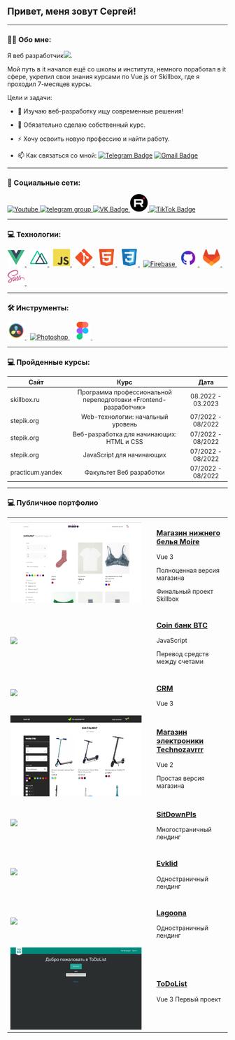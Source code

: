 ## Привет, меня зовут Сергей!

---

### :man_technologist: Обо мне:

Я веб разработчик<img src="https://media.giphy.com/media/WUlplcMpOCEmTGBtBW/giphy.gif" width="70px">.

Мой путь в it начался ещё со школы и института, немного поработал в it сфере, укрепил свои знания курсами по Vue.js от Skillbox, где я проходил 7-месяцев курсы.

<!-- Работал с такими языками как: C++ Cи C# Python 1C. -->

Цели и задачи:

- :telescope: Изучаю веб-разработку ищу современные решения!

- :seedling: Обязательно сделаю собственный курс.

- :zap: Хочу освоить новую профессию и найти работу.

- :mailbox: Как связаться со мной:
  [![Telegram Badge](https://img.shields.io/badge/-i5anin-blue?style=flat&logo=Telegram&logoColor=white)](https://t.me/i5anin)
  [![Gmail Badge](https://img.shields.io/badge/-Gmail-red?style=flat&logo=Gmail&logoColor=white)](mailto:isanin.pro@gmail.com)

---

### 🤝 Социальные сети:

  <div id="badges">
     <a href="https://www.youtube.com/channel/UCbmJEEZ-Q-dRVV7j8wOr5cw" target="_blank">
      <img src="https://cdn-icons-png.flaticon.com/512/3670/3670147.png" width="40" height="40" alt="Youtube"/>
    </a> 
    <a href="https://t.me/i5anin" target="_blank">
      <img src="https://cdn-icons-png.flaticon.com/512/2111/2111646.png" width="40" height="40" alt="telegram group" />
    </a>
    <a href="https://vk.com/i5anin" target="_blank">
      <img src="https://cdn-icons-png.flaticon.com/512/145/145813.png" width="40" height="40" alt="VK Badge"/>
    </a>
     <a href="https://rutube.ru/channel/25044728/" target="_blank">
      <img src="https://github.com/i5anin/i5anin/blob/main/ico/rutube.png" width="40" height="40" alt="RuTube Badge"/>
    </a> 
     <a href="https://www.tiktok.com/@sergey.isanin" target="_blank">
      <img src="https://cdn-icons-png.flaticon.com/512/3670/3670132.png" width="40" height="40" alt="TikTok Badge"/>
    </a>

  </div>

---

### 💻 Технологии:

<div>
<!-- vue -->
<a href="https://vuejs.org/guide/introduction.html" target="_blank">
  <img 
  src="https://github.com/devicons/devicon/blob/master/icons/vuejs/vuejs-original.svg" title="Vue.js" alt="Vue.js" width="40" height="40"/>
</a>&nbsp
<!-- Nuxt.js -->
<a href="https://nuxtjs.org/" target="_blank">
  <img 
  src="https://github.com/devicons/devicon/blob/master/icons/nuxtjs/nuxtjs-original.svg" title="Nuxt.js" alt="Nuxt.js" width="40" height="40"/>
</a>&nbsp
<!-- JavaScript -->
<a href="https://developer.mozilla.org/ru/docs/Web/JavaScript/Reference" target="_blank">
  <img 
  src="https://github.com/devicons/devicon/blob/master/icons/javascript/javascript-original.svg" title="JavaScript" alt="JavaScript" width="40" height="40"/>
</a>&nbsp
<!-- Git -->
<a href="https://git-scm.com/docs" target="_blank">
  <img src="https://github.com/devicons/devicon/blob/master/icons/git/git-original.svg" title="GitLab" alt="GitLab" width="40" height="40"/>
</a>&nbsp
<!-- HTML 5 -->
<a href="https://www.w3schools.com/html/" target="_blank">
  <img src="https://github.com/devicons/devicon/blob/master/icons/html5/html5-original.svg" title="HTML 5" alt="HTML 5" width="40" height="40"/>
</a>&nbsp
<!-- CSS -->
<a href="https://www.w3schools.com/css/" target="_blank">
  <img src="https://github.com/devicons/devicon/blob/master/icons/css3/css3-original.svg" title="CSS" alt="CSS" width="40" height="40"/>
</a>&nbsp
<!-- Firebase -->
<a href="https://firebase.google.com/docs/database/web/read-and-write" target="_blank">
  <img src="https://firebase.google.com/static/downloads/brand-guidelines/SVG/logo-logomark.svg" title="Firebase" alt="Firebase" width="40" height="40"/>
</a>&nbsp
<!-- github -->
<a href="https://github.com/i5anin" target="_blank">
  <img src="https://github.com/i5anin/i5anin/blob/main/ico/github.svg" title="github" alt="github" width="40" height="40"/>
</a>&nbsp
<!-- gitlab -->
<a href="https://gitlab.com/sergey.isanin" target="_blank">
  <img src="https://github.com/devicons/devicon/blob/master/icons/gitlab/gitlab-original.svg" title="gitlab" alt="gitlab" width="40" height="40"/>
</a>&nbsp
<!-- sass -->
<a href="https://sass-lang.com/documentation/syntax" target="_blank">
  <img src="https://github.com/devicons/devicon/blob/master/icons/sass/sass-original.svg" title="sass" alt="sass" width="40" height="40"/>
</a>&nbsp

</div>

---

### 🛠 Инструменты:

<div>
<!-- DaVinci Resolve -->
<a href="https://www.blackmagicdesign.com/products/davinciresolve" target="_blank">
  <img src="https://github.com/i5anin/i5anin/blob/main/ico/DaVinciResolve.svg" title="DaVinci Resolve" alt="DaVinci Resolve" width="40" height="40"/>
</a>&nbsp
<!-- Photoshop -->
<a href="https://www.adobe.com/ru/products/photoshop.html" target="_blank">
  <img src="https://cdn-icons-png.flaticon.com/512/5968/5968520.png" title="Photoshop" alt="Photoshop" width="40" height="40"/>
</a>&nbsp
<!-- Figma -->
<a href="https://www.figma.com/" target="_blank">
  <img src="https://github.com/devicons/devicon/blob/master/icons/figma/figma-original.svg" title="Figma" alt="Figma" width="40" height="40"/>
</a>&nbsp
</div>

---

### 💻 Пройденные курсы:

| Сайт             |                               Курс                               |       Дата        |
| ---------------- | :--------------------------------------------------------------: | :---------------: |
| skillbox.ru      | Программа профессиональной переподготовки «Frontend-разработчик» | 08.2022 - 03.2023 |
| stepik.org       |                Web-технологии: начальный уровень                 | 07/2022 - 08/2022 |
| stepik.org       |            Веб-разработка для начинающих: HTML и CSS             | 07/2022 - 08/2022 |
| stepik.org       |                    JavaScript для начинающих                     | 07/2022 - 08/2022 |
| practicum.yandex |                     Факультет Веб разработки                     | 07/2022 - 08/2022 |

---

### 💻 Публичное портфолио

<table>
    <!-- -- Магазин Moire -- -->
    <tr>
         <td width='320px'>
                    <a href='https://exam-vue.vercel.app' title='Просмотр демо-версии'>
                        <img src='./img/moire.png' width='300px'>
                    </a>
                </td> 
        <td>
            <h3>
                <a href='https://gitlab.com/sergey.isanin/exam_vue' title='Открыть репозиторий'>
                    Магазин нижнего белья Moire
                </a>
            </h3>
            <p>Vue 3</p>
            <p>Полноценная версия магазина</p>
            <p>Финальный проект Skillbox</p>
        </td>
    </tr>
        <!-- -- Coin банк -- -->
    <tr>
        <td width='320px'>
            <a href='https://gitlab.com/sergey.isanin/final_javascript_pro' title='Просмотр демо-версии'>
              <img src='img/coin.gif' width='300px'>
            </a>
          </td>
        <td>
            <h3><a href='https://gitlab.com/sergey.isanin/final_javascript_pro' title='Открыть репозиторий'>
                    Coin банк BTC
                </a>
            </h3>
            <p>JavaScript</p>
            <p>Перевод средств между счетами</p>
        </td>
    </tr>
    <!-- -- CRM -- -->
    <tr>
        <td width='320px'>
            <a href='#' title='Просмотр демо-версии '>
              <img src='img/skb-crm.gif' width='300px'>
            </a>
          </td> 
        <td>
            <h3><a href='https://gitlab.com/sergey.isanin/final_vue' title='Открыть репозиторий'>CRM</a></h3>
            <p>Vue 3</p>
        </td>
    </tr>
    <!-- -- Technozavrrr -- -->
    <tr>
         <td width='320px'>
            <a href='https://vue-gamma-eight.vercel.app' title='Просмотр демо-версии'>
              <img src='img/tehozavrrr.png' width='300px'>
            </a>
          </td> 
        <td>
            <h3><a href='https://gitlab.com/sergey.isanin/vue/-/tree/main/08_api_2' title='Открыть репозиторий'>Магазин
                    электроники Technozavrrr</a>
            </h3>
            <p>Vue 2</p>
            <p>Простая версия магазина</p>
        </td>
    </tr>
    <!-- -- SitDownPls -- -->
    <tr>
        <td width='320px'>
            <a href='#' title='Просмотр демо-версии'>
              <img src='img/stdpls.gif' width='300px'>
            </a>
          </td> 
        <td>
            <h3><a href='https://gitlab.com/sergey.isanin/final_weblayout_pro'
                    title='Открыть репозиторий'>SitDownPls</a></h3>
            <p>Многостраничный лендинг</p>
        </td>
    </tr>
    <!-- -- Evklid -- -->
    <tr>
        <td width='320px'>
            <a href='#' title='Просмотр демо-версии'>
              <img src='img/evklid.gif' width='300px'>
            </a>
          </td> 
        <td>
            <h3><a href='https://gitlab.com/sergey.isanin/weblayout_pro/-/tree/main/04_optimization'
                    title='Открыть репозиторий'>Evklid</a></h3>
            <p>Одностраничный лендинг</p>
        </td>
    </tr>
    <!-- -- Lagoona -- -->
    <tr>
        <td width='320px'>
            <a href='#' title='Просмотр демо-версии'>
              <img src='img/lagoona.gif' width='300px'>
            </a>
          </td> 
        <td>
            <h3>
                <a href='https://gitlab.com/sergey.isanin/weblayout/-/tree/main/10_advanced-css'
                    title='Открыть репозиторий'>Lagoona</a>
            </h3>
            <p>Одностраничный лендинг</p>
        </td>
    </tr>
    <!-- -- ToDoList -- -->
    <tr>
        <td width='320px'>
            <a href='https://todolist-betaio-quantum-x.vercel.app/' title='Просмотр демо-версии'>
              <img src='img/todo-list.png' width='300px'>
            </a>
          </td> 
        <td>
            <h3><a href='#' title='Открыть репозиторий'>ToDoList</a></h3>
            <p>Vue 3 Первый проект</p>
        </td>
    </tr>
</table>
